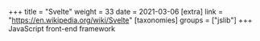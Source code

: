 +++
title = "Svelte"
weight = 33
date = 2021-03-06
[extra]
link = "https://en.wikipedia.org/wiki/Svelte"
[taxonomies]
groups = ["jslib"]
+++
JavaScript front-end framework

